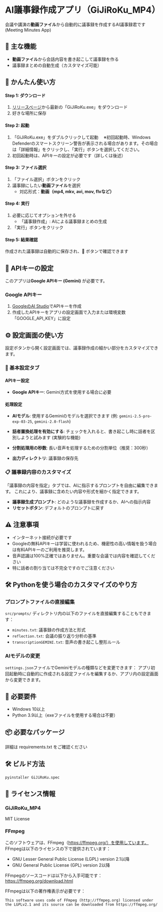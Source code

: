 # AI議事録作成アプリ（GiJiRoKu_MP4）

会議や講演の**動画ファイル**から自動的に議事録を作成するAI議事録君です
(Meeting Minutes App)

## 🌟 主な機能

- **動画ファイル**から会話内容を書き起こして議事録を作る
- 議事録まとめの自動生成（カスタマイズ可能）

## 🚀 かんたん使い方

#### Step 1: ダウンロード
1. [リリースページ](https://github.com/RentaroKai/AI_GiJiRoKu/releases)から最新の「GiJiRoKu.exe」をダウンロード
2. 好きな場所に保存

#### Step 2: 起動
1. 「GiJiRoKu.exe」をダブルクリックして起動
　※初回起動時、Windows Defenderのスマートスクリーン警告が表示される場合があります。その場合は「詳細情報」をクリックし、「実行」ボタンを選択してください。
2. 初回起動時は、APIキーの設定が必要です（詳しくは後述）

#### Step 3: ファイル選択
1. 「ファイル選択」ボタンをクリック
2. 議事録にしたい**動画ファイル**を選択
   - 対応形式：**動画（mp4, mkv, avi, mov, flvなど）**

#### Step 4: 実行
1. 必要に応じてオプションを外せる
   - 「議事録作成」: AIによる議事録まとめの生成
2. 「実行」ボタンをクリック

#### Step 5: 結果確認
作成された議事録は自動的に保存され、📁 ボタンで確認できます


## 🔑 APIキーの設定

このアプリは**Google APIキー (Gemini)** が必要です。

### Google APIキー
1. [GoogleのAI Studio](https://aistudio.google.com/app/apikey)でAPIキーを作成
2. 作成したAPIキーをアプリの設定画面で入力または環境変数「GOOGLE_API_KEY」に設定

## ⚙️ 設定画面の使い方

設定ボタンから開く設定画面では、議事録作成の細かい部分をカスタマイズできます。

### 📝 基本設定タブ

#### APIキー設定
- **Google APIキー**: Gemini方式を使用する場合に必要

#### 処理設定
- **AIモデル**: 使用するGeminiのモデルを選択できます (例: `gemini-2.5-pro-exp-03-25`, `gemini-2.0-flash`)
- **話者置換処理を有効にする**: チェックを入れると、書き起こし時に話者を区別しようと試みます (実験的な機能)

- **分割処理用の秒数**: 長い音声を処理するための分割単位（推奨：300秒）
- **出力ディレクトリ**: 議事録の保存先

### 📋 議事録内容のカスタマイズ

「議事録の内容を指定」タブでは、AIに指示するプロンプトを自由に編集できます。
これにより、議事録に含めたい内容や形式を細かく指定できます。

- **議事録生成プロンプト**: どのような議事録を作成するか、AIへの指示内容
- **リセットボタン**: デフォルトのプロンプトに戻す

## ⚠️ 注意事項
- インターネット接続が必要です
- Googleの無料APIキーは学習に使われるため、機密性の高い情報を扱う場合は有料APIキーのご利用を推奨します。
- 音声認識は100%正確ではありません。重要な会議では内容を確認してください
- 特に話者の割り当ては不完全ですのでご注意ください

## 🛠️ Pythonを使う場合のカスタマイズのやり方

### プロンプトファイルの直接編集
`src/prompts/` ディレクトリ内の以下のファイルを直接編集することもできます：

- `minutes.txt`: 議事録の作成方法と形式
- `reflection.txt`: 会議の振り返り分析の基準
- `transcriptionGEMINI.txt`: 音声の書き起こし整形ルール

### AIモデルの変更
`settings.json`ファイルでGeminiモデルの種類などを変更できます：
アプリ初回起動時に自動的に作成される設定ファイルを編集するか、アプリ内の設定画面から変更できます。

## 🔧 必要要件

- Windows 10以上
- Python 3.9以上（exeファイルを使用する場合は不要）

## 📦 必要なパッケージ

詳細は requirements.txt をご確認ください

## 🛠️ ビルド方法

```bash
pyinstaller GiJiRoKu.spec
```

## 📝 ライセンス情報

### GiJiRoKu_MP4
MIT License

### FFmpeg
このソフトウェアは、FFmpeg（https://ffmpeg.org/）を使用しています。
FFmpegは以下のライセンスの下で提供されています：

- GNU Lesser General Public License (LGPL) version 2.1以降
- GNU General Public License (GPL) version 2以降

FFmpegのソースコードは以下から入手可能です：
https://ffmpeg.org/download.html

FFmpegは以下の著作権表示が必要です：
```
This software uses code of FFmpeg (http://ffmpeg.org) licensed under the LGPLv2.1 and its source can be downloaded from https://ffmpeg.org/
```
